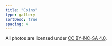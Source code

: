 ```yaml
---
title: "Coins"
type: gallery
sortDesc: true
spacing: 4
---
```

All photos are licensed under [CC BY-NC-SA 4.0](https://creativecommons.org/licenses/by-nc-sa/4.0/).
